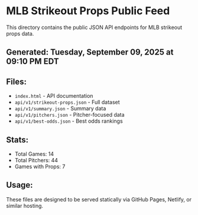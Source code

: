 # MLB Strikeout Props Public Feed

This directory contains the public JSON API endpoints for MLB strikeout props data.

## Generated: Tuesday, September 09, 2025 at 09:10 PM EDT

## Files:
- `index.html` - API documentation
- `api/v1/strikeout-props.json` - Full dataset
- `api/v1/summary.json` - Summary data
- `api/v1/pitchers.json` - Pitcher-focused data  
- `api/v1/best-odds.json` - Best odds rankings

## Stats:
- Total Games: 14
- Total Pitchers: 44
- Games with Props: 7

## Usage:
These files are designed to be served statically via GitHub Pages, Netlify, or similar hosting.
